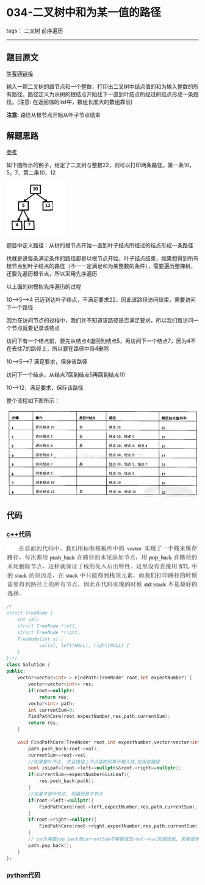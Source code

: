 # 034-二叉树中和为某一值的路径

tags： 二叉树 前序遍历

---

## 题目原文

[牛客网链接]()

输入一颗二叉树的跟节点和一个整数，打印出二叉树中结点值的和为输入整数的所有路径。路径定义为从树的根结点开始往下一直到叶结点所经过的结点形成一条路径。(注意: 在返回值的list中，数组长度大的数组靠前)

**注意:** 路径从根节点开始从叶子节点结束

## 解题思路

[参考](https://blog.csdn.net/u010059070/article/details/75530070)

如下图所示的例子，给定了二叉树与整数22，则可以打印两条路径。第一条10，5，7、第二条10，12

![img](img/readme.assets/20170720152551801.png)

题目中定义路径：从树的根节点开始一直到叶子结点所经过的结点形成一条路径

也就是说每条满足条件的路径都是以根节点开始，叶子结点结束，如果想得到所有根节点到叶子结点的路径（不一一定满足和为某整数的条件），需要遍历整棵树，还要先遍历根节点，所以采用先序遍历



以上面的树模拟先序遍历的过程

10-->5-->4  已近到达叶子结点，不满足要求22，因此该路径访问结束，需要访问下一个路径

因为在访问节点的过程中，我们并不知道该路径是否满足要求，所以我们每访问一个节点就要记录该结点

访问下有一个结点前，要先从结点4退回到结点5，再访问下一个结点7，因为4不在去往7的路径上，所以要在路径中将4删除

10-->5-->7  满足要求，保存该路径

访问下一个结点，从结点7回到结点5再回到结点10

10-->12，满足要求，保存该路径



整个流程如下图所示：

![img](img/readme.assets/20170720152606450.png)

## 代码

### [c++代码](./src/cpp/034-二叉树中和为某一值的路径.cpp)

![1562204252171](img/readme.assets/1562204252171.png)

```c++
/*
struct TreeNode {
	int val;
	struct TreeNode *left;
	struct TreeNode *right;
	TreeNode(int x) :
			val(x), left(NULL), right(NULL) {
	}
};*/
class Solution {
public:
    vector<vector<int> > FindPath(TreeNode* root,int expectNumber) {
        vector<vector<int>> res;
        if(root==nullptr)
            return res;
        vector<int> path;
        int currentSum=0;
        FindPathCore(root,expectNumber,res,path,currentSum);
        return res;
    }
    
    void FindPathCore(TreeNode* root,int expectNumber,vector<vector<int>>& res, vector<int>& path,int currentSum){
        path.push_back(root->val);
        currentSum+=root->val;
        //如果是叶节点, 并且路径上节点值的和等于输入值,则保存路径
        bool isLeaf=(root->left==nullptr&&root->right==nullptr);
        if(currentSum==expectNumber&&isLeaf){
            res.push_back(path);
        }
        //如果不是叶节点, 则遍历其子节点
        if(root->left!=nullptr){
            FindPathCore(root->left,expectNumber,res,path,currentSum);
        }
        if(root->right!=nullptr){
            FindPathCore(root->right,expectNumber,res,path,currentSum);
        }
        // path需要pop_back而currentSum不需要减去root->val的原因是, 前者是传引用, 后者是传值
        path.pop_back();
    }
};
```

### [python代码](./src/python/034-二叉树中和为某一值的路径.py)

```python

```

